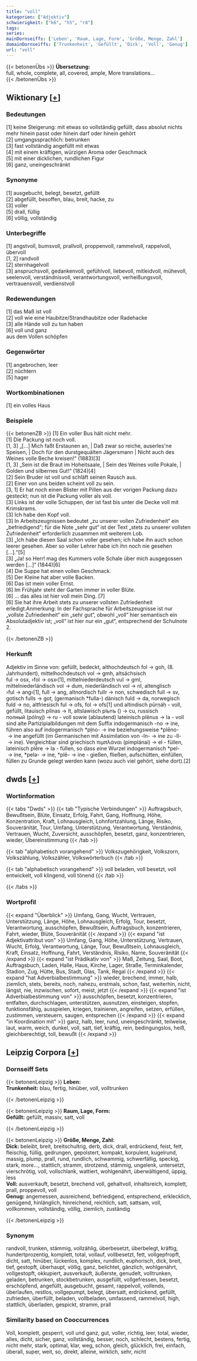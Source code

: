 ```yaml
---
title: "voll"
kategorien: ["Adjektiv"]
schwierigkeit: ["k6", "h5", "r8"]
tags:
series:
mainDornseiffs: ['Leben', 'Raum, Lage, Form', 'Größe, Menge, Zahl']
domainDornseiffs: ['Trunkenheit', 'Gefüllt', 'Dick', 'Voll', 'Genug']
url: "voll"
---
```


{{< betonenÜbs >}}
**Übersetzung:**  
full, whole, complete, all, covered, ample, More translations...  
{{< /betonenÜbs >}}

## Wiktionary [[+](https://de.wiktionary.org/wiki/voll)]

### Bedeutungen
[1] keine Steigerung: mit etwas so vollständig gefüllt, dass absolut nichts mehr hinein passt oder hinein darf oder hinein gehört  
[2] umgangssprachlich: betrunken  
[3] fast vollständig angefüllt mit etwas  
[4] mit einem kräftigen, würzigen Aroma oder Geschmack  
[5] mit einer dicklichen, rundlichen Figur  
[6] ganz, uneingeschränkt  

### Synonyme
[1] ausgebucht, belegt, besetzt, gefüllt  
[2] abgefüllt, besoffen, blau, breit, hacke, zu  
[3] voller  
[5] drall, füllig  
[6] völlig, vollständig  

### Unterbegriffe
[1] angstvoll, bumsvoll, prallvoll, proppenvoll, rammelvoll, rappelvoll, übervoll  
[1, 2] randvoll  
[2] sternhagelvoll  
[3] anspruchsvoll, gedankenvoll, gefühlvoll, liebevoll, mitleidvoll, mühevoll, seelenvoll, verständnisvoll, verantwortungsvoll, verheißungsvoll, vertrauensvoll, verdienstvoll  

### Redewendungen
[1] das Maß ist voll  
[2] voll wie eine Haubitze/Strandhaubitze oder Radehacke  
[3] alle Hände voll zu tun haben  
[6] voll und ganz  
aus dem Vollen schöpfen  

### Gegenwörter
[1] angebrochen, leer  
[2] nüchtern  
[5] hager  

### Wortkombinationen
[1] ein volles Haus  

### Beispiele
{{< betonenZB >}}
[1] Ein voller Bus hält nicht mehr.  
[1] Die Packung ist noch voll.  
[1, 3] „[...] Mich faßt Erstaunen an, | Daß zwar so reiche, auserles'ne Speisen, | Doch für den durstgequälten Jägersmann | Nicht auch des Weines volle Beche kreisen!“ (1883)[3]  
[1, 3] „Sein ist die Braut im Hoheitsaale, | Sein des Weines volle Pokale, | Golden und silbernes Gut!“ (1824)[4]  
[2] Sein Bruder ist voll und schläft seinen Rausch aus.  
[2] Einer von uns beiden scheint voll zu sein.  
[3, 1] Er hat noch einen Blister mit Pillen aus der vorigen Packung dazu gesteckt; nun ist die Packung voller als voll.  
[3] Links ist der volle Schuppen, der ist fast bis unter die Decke voll mit Krimskrams.  
[3] Ich habe den Kopf voll.  
[3] In Arbeitszeugnissen bedeutet „zu unserer vollen Zufriedenheit“ ein „befriedigend“; für die Note „sehr gut“ ist der Text „stets zu unserer vollsten Zufriedenheit“ erforderlich zusammen mit weiterem Lob.  
[3] „Ich habe diesen Saal schon voller gesehen; ich habe ihn auch schon leerer gesehen. Aber so voller Lehrer habe ich ihn noch nie gesehen […].“[5]  
[3] „Ja! so Herr! mag des Kummers volle Schale über mich ausgegossen werden [...]“ (1844)[6]  
[4] Die Suppe hat einen vollen Geschmack.  
[5] Der Kleine hat aber volle Backen.  
[6] Das ist mein voller Ernst.  
[6] Im Frühjahr steht der Garten immer in voller Blüte.  
[6] ... das alles ist hier voll mein Ding. [7]  
[6] Sie hat ihre Arbeit stets zu unserer vollsten Zufriedenheit erledigt.Anmerkung: In der Fachsprache für Arbeitszeugnisse ist nur „vollste Zufriedenheit“ ein „sehr gut“, obwohl „voll“ hier semantisch ein Absolutadjektiv ist; „voll“ ist hier nur ein „gut“, entsprechend der Schulnote 2.  

{{< /betonenZB >}}
### Herkunft
Adjektiv im Sinne von: gefüllt, bedeckt, althochdeutsch fol → goh, (8. Jahrhundert), mittelhochdeutsch vol → gmh, altsächsisch ful → osx, ›fol → osx‹[1], mittelniederdeutsch vul → gml, mittelniederländisch vol → dum, niederländisch vol → nl, altenglisch ›ful → ang‹[1], full → ang, altnordisch fullr → non, schwedisch full → sv, gotisch fulls → got, (germanisch *fulla-) dänisch fuld → da, norwegisch fuld → no, altfriesisch ful → ofs, fol → ofs[1] und altindisch pūrṇáḥ - voll, gefüllt, litauisch pìlnas → lt, altslawisch plьnъ () → cu, russisch полный (pólnyj) → ru - voll sowie (ablautend) lateinisch plēnus → la - voll sind alte Partizipialbildungen mit dem Suffix indogermanisch -no → ine, führen also auf indogermanisch *pḷno- → ine beziehungsweise *plēno- → ine angefüllt (im Germanischen mit Assimilation von -ln- → ine zu -ll- → ine). Vergleichbar sind griechisch πιμπλάναι (pimplánai) → el - füllen, lateinisch plēre → la - füllen, so dass eine Wurzel indogermanisch *pel- → ine, *pelə- → ine, *plē- → ine - gießen, fließen, aufschütten, einfüllen, füllen zu Grunde gelegt werden kann (wozu auch viel gehört, siehe dort).[2]  



## dwds [[+](https://www.dwds.de/wb/voll)]

### Wortinformation
{{< tabs "Dwds" >}}
{{< tab "Typische Verbindungen" >}}
Auftragsbuch, Bewußtsein, Blüte, Einsatz, Erfolg, Fahrt, Gang, Hoffnung, Höhe, Konzentration, Kraft, Lohnausgleich, Lohnfortzahlung, Länge, Risiko, Souveränität, Tour, Umfang, Unterstützung, Verantwortung, Verständnis, Vertrauen, Wucht, Zuversicht, ausschöpfen, besetzt, ganz, konzentrieren, wieder, Übereinstimmung
{{< /tab >}}

{{< tab "alphabetisch vorangehend" >}}
Volkszugehörigkeit, Volkszorn, Volkszählung, Volkszähler, Volkswörterbuch
{{< /tab >}}

{{< tab "alphabetisch vorangehend" >}}
voll beladen, voll besetzt, voll entwickelt, voll klingend, voll tönend
{{< /tab >}}

{{< /tabs >}}

### Wortprofil
{{< expand "Überblick" >}} Umfang, Gang, Wucht, Vertrauen, Unterstützung, Länge, Höhe, Lohnausgleich, Erfolg, Tour, besetzt, Verantwortung, ausschöpfen, Bewußtsein, Auftragsbuch, konzentrieren, Fahrt, wieder, Blüte, Souveränität {{< /expand >}}
{{< expand "ist Adjektivattribut von" >}} Umfang, Gang, Höhe, Unterstützung, Vertrauen, Wucht, Erfolg, Verantwortung, Länge, Tour, Bewußtsein, Lohnausgleich, Kraft, Einsatz, Hoffnung, Fahrt, Verständnis, Risiko, Name, Souveränität {{< /expand >}}
{{< expand "ist Prädikativ von" >}} Maß, Zeitung, Saal, Boot, Auftragsbuch, Laden, Halle, Haus, Kirche, Lager, Straße, Terminkalender, Stadion, Zug, Hütte, Bus, Stadt, Glas, Tank, Regal {{< /expand >}}
{{< expand "hat Adverbialbestimmung" >}} wieder, brechend, immer, halb, ziemlich, stets, bereits, noch, nahezu, erstmals, schon, fast, weiterhin, nicht, längst, nie, inzwischen, sofort, meist, jetzt {{< /expand >}}
{{< expand "ist Adverbialbestimmung von" >}} ausschöpfen, besetzt, konzentrieren, entfalten, durchschlagen, unterstützen, ausnutzen, einsteigen, stopfen, funktionsfähig, ausspielen, kriegen, trainieren, angreifen, setzen, erfüllen, zustimmen, versteuern, saugen, entsprechen {{< /expand >}}
{{< expand "in Koordination mit" >}} ganz, halb, leer, rund, uneingeschränkt, teilweise, laut, warm, weich, dunkel, voll, satt, tief, kräftig, rein, bedingungslos, heiß, gleichberechtigt, toll, bewußt {{< /expand >}}

## Leipzig Corpora [[+](https://corpora.uni-leipzig.de/en/res?word=voll&corpusId=deu_newscrawl-public_2018)]

### Dornseiff Sets
{{< betonenLeipzig >}}
**Leben:**  
**Trunkenheit:** blau, fertig, hinüber, voll, volltrunken  

{{< /betonenLeipzig >}}


{{< betonenLeipzig >}}
**Raum, Lage, Form:**  
**Gefüllt:** gefüllt, massiv, satt, voll  

{{< /betonenLeipzig >}}


{{< betonenLeipzig >}}
**Größe, Menge, Zahl:**  
**Dick:** beleibt, breit, breitschultrig, derb, dick, drall, erdrückend, feist, fett, fleischig, füllig, gedrungen, gepolstert, kompakt, korpulent, kugelrund, massig, plump, prall, rund, rundlich, schwammig, schwerfällig, speckig, stark, more..., stattlich, stramm, strotzend, stämmig, ungelenk, untersetzt, vierschrötig, voll, vollschlank, wattiert, wohlgenährt, überwältigend, üppig, less  
**Voll:** ausverkauft, besetzt, brechend voll, gehaltvoll, inhaltsreich, komplett, prall, proppevoll, voll  
**Genug:** angemessen, ausreichend, befriedigend, entsprechend, erklecklich, genügend, hinlänglich, hinreichend, reichlich, satt, sattsam, voll, vollkommen, vollständig, völlig, ziemlich, zuständig  

{{< /betonenLeipzig >}}

### Synonym
randvoll, trunken, stämmig, vollzählig, überbesetzt, überbelegt, kräftig, hundertprozentig, komplett, total, vollauf, vollbesetzt, fett, vollgepfropft, dicht, satt, hinüber, lückenlos, komplex, rundlich, euphorisch, dick, breit, tief, gestopft, überhaupt, völlig, ganz, belichtet, gänzlich, wohlgenährt, vollgestopft, okkupiert, ausverkauft, äußerste, genudelt, volltrunken, geladen, betrunken, stockbetrunken, ausgefüllt, vollgefressen, besetzt, erschöpfend, angefüllt, ausgebucht, gesamt, rappelvoll, vollends, überlaufen, restlos, vollgepumpt, belegt, übersatt, erdrückend, gefüllt, zufrieden, überfüllt, beladen, vollbeladen, umfassend, rammelvoll, high, stattlich, überladen, gespickt, stramm, prall


### Similarity based on Cooccurrences
Voll, komplett, gesperrt, voll und ganz, gut, voller, richtig, leer, total, wieder, alles, dicht, sicher, ganz, vollständig, besser, noch, schlecht, bestens, fertig, nicht mehr, stark, optimal, klar, weg, schon, gleich, glücklich, frei, einfach, überall, super, weit, so, direkt, alleine, wirklich, sehr, nicht

